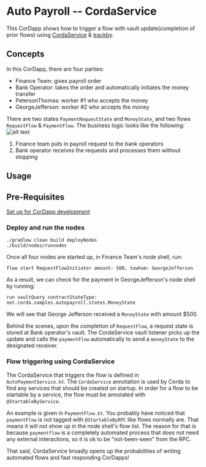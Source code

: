 # Auto Payroll -- CordaService

This CorDapp shows how to trigger a flow with vault update(completion of prior flows) using [CordaService](https://training.corda.net/corda-details/automation/#services) & [trackby](https://training.corda.net/corda-details/automation-solution/#track-and-notify).

## Concepts

In this CorDapp, there are four parties:
 - Finance Team: gives payroll order
 - Bank Operator: takes the order and automatically initiates the money transfer
 - PetersonThomas: worker #1 who accepts the money
 - GeorgeJefferson: worker #2 who accepts the money

There are two states `PaymentRequestState` and `MoneyState`, and two flows `RequestFlow` & `PaymentFlow`. The business logic looks like the following:
![alt text](./webpic/Business%20Logic.png)

1. Finance team puts in payroll request to the bank operators
2. Bank operator receives the requests and processes them without stopping


## Usage

## Pre-Requisites

[Set up for CorDapp development](https://docs.r3.com/en/platform/corda/4.12/community/getting-set-up.html)

### Deploy and run the nodes
```
./gradlew clean build deployNodes
./build/nodes/runnodes
```

Once all four nodes are started up, in Finance Team's node shell, run:
```
flow start RequestFlowInitiator amount: 500, towhom: GeorgeJefferson
```
As a result, we can check for the payment in GeorgeJefferson's node shell by running:
```
run vaultQuery contractStateType: net.corda.samples.autopayroll.states.MoneyState
```
We will see that George Jefferson received a `MoneyState` with amount $500.

Behind the scenes, upon the completion of `RequestFlow`, a request state is stored at Bank operator's vault. The CordaService vault listener picks up the update and calls the `paymentFlow` automatically to send a `moneyState` to the designated receiver.

### Flow triggering using CordaService

The CordaService that triggers the flow is defined in `AutoPaymentService.kt`. The `CordaService` annotation is used by Corda to find any services that should be created on startup. In order for a flow to be startable by a service, the flow must be annotated with `@StartableByService`. 

An example is given in `PaymentFlow.kt`. You probably have noticed that `paymentFlow` is not tagged with `@StartableByRPC` like flows normally are. That means it will not show up in the node shell's flow list. The reason for that is because `paymentflow` is a completely automated process that does not need any external interactions, so it is ok to be "not-been-seen" from the RPC.

That said, CordaService broadly opens up the probabilities of writing automated flows and fast responding CorDapps!
